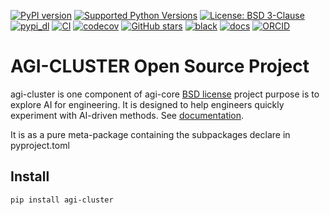 [![PyPI version](https://img.shields.io/badge/PyPI-2025.10.21.post8-informational?logo=pypi)](https://pypi.org/project/agi-cluster)
[![Supported Python Versions](https://img.shields.io/pypi/pyversions/agilab.svg)](https://pypi.org/project/agilab/)
[![License: BSD 3-Clause](https://img.shields.io/badge/License-BSD%203--Clause-blue.svg)](https://opensource.org/licenses/BSD-3-Clause)
[![pypi_dl](https://img.shields.io/pypi/dm/agilab)]()
[![CI](https://github.com/ThalesGroup/agilab/actions/workflows/ci.yml/badge.svg)](https://github.com/ThalesGroup/agilab/actions/workflows/ci.yml)
[![codecov](https://codecov.io/gh/ThalesGroup/agilab/branch/main/graph/badge.svg)](https://codecov.io/gh/ThalesGroup/agilab)
[![GitHub stars](https://img.shields.io/github/stars/ThalesGroup/agilab.svg)](https://github.com/ThalesGroup/agilab)
[![black](https://img.shields.io/badge/code%20style-black-000000.svg)]()
[![docs](https://img.shields.io/badge/docs-online-brightgreen.svg)](https://thalesgroup.github.io/agilab)
[![ORCID](https://img.shields.io/badge/ORCID-0009--0003--5375--368X-A6CE39?logo=orcid)](https://orcid.org/0009-0003-5375-368X)


# AGI-CLUSTER Open Source Project

agi-cluster is one component of agi-core [BSD license](https://github.com/ThalesGroup/agilab/blob/main/LICENSE) project purpose is to explore AI for engineering. It is designed to help engineers quickly experiment with AI-driven methods.
See [documentation](https://thalesgroup.github.io/agilab).

It is as a pure meta-package containing the subpackages declare in pyproject.toml

## Install

```bash
pip install agi-cluster
```

